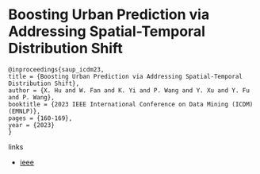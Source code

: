 # Boosting Urban Prediction via Addressing Spatial-Temporal Distribution Shift

```
@inproceedings{saup_icdm23,
title = {Boosting Urban Prediction via Addressing Spatial-Temporal Distribution Shift},
author = {X. Hu and W. Fan and K. Yi and P. Wang and Y. Xu and Y. Fu and P. Wang},
booktitle = {2023 IEEE International Conference on Data Mining (ICDM) (EMNLP)},
pages = {160-169},
year = {2023}
}
```

links
- [ieee](https://doi.org/10.1109/ICDM58522.2023.00025)

